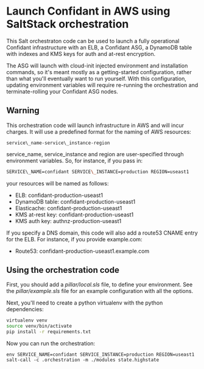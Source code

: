 # Launch Confidant in AWS using SaltStack orchestration

This Salt orchestraton code can be used to launch a fully operational Confidant
infrastructure with an ELB, a Confidant ASG, a DynamoDB table with indexes and KMS
keys for auth and at-rest encryption.

The ASG will launch with cloud-init injected environment and installation
commands, so it's meant mostly as a getting-started configuration, rather than
what you'll eventually want to run yourself. With this configuration, updating
environment variables will require re-running the orchestration and
terminate-rolling your Confidant ASG nodes.

## Warning

This orchestration code will launch infrastructure in AWS and will incur
charges. It will use a predefined format for the naming of AWS resources:

```
service\_name-service\_instance-region
```

service\_name, service\_instance and region are user-specified through
environment variables. So, for instance, if you pass in:

```bash
SERVICE\_NAME=confidant SERVICE\_INSTANCE=production REGION=useast1
```

your resources will be named as follows:

* ELB: confidant-production-useast1
* DynamoDB table: confidant-production-useast1
* Elasticache: confidant-production-useast1
* KMS at-rest key: confidant-production-useast1
* KMS auth key: authnz-production-useast1

If you specify a DNS domain, this code will also add a route53 CNAME entry for
the ELB. For instance, if you provide example.com:

* Route53: confidant-production-useast1.example.com

## Using the orchestration code

First, you should add a _pillar/local.sls_ file, to define your environment.
See the _pillar/example.sls_ file for an example configuration with all the
options.

Next, you'll need to create a python virtualenv with the python dependencies:

```bash
virtualenv venv
source venv/bin/activate
pip install -r requirements.txt
```

Now you can run the orchestration:

```
env SERVICE_NAME=confidant SERVICE_INSTANCE=production REGION=useast1 salt-call -c .orchestration -m ./modules state.highstate
```
